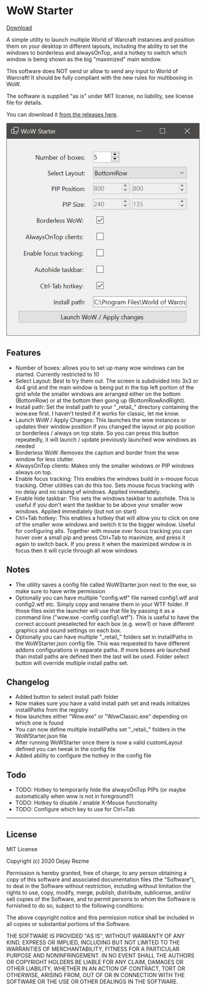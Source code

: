 # WoW Starter

[Download](https://github.com/DejayRezme/WoWStarter/releases)

A simple utility to launch multiple World of Warcraft instances and position them on your desktop in different layouts, including the ability to set the windows to borderless and alwaysOnTop, and a hotkey to switch which window is being shown as the big "maximized" main window.

This software does NOT send or allow to send any input to World of Warcraft! It should be fully compliant with the new rules for multiboxing in WoW.

The software is supplied "as is" under MIT license, no liability, see license file for details.

You can download it [from the releases here](https://github.com/DejayRezme/WoWStarter/releases).

![screenshot](screenshot.png)

## Features

* Number of boxes: allows you to set up many wow windows can be started. Currently restricted to 10
* Select Layout: Best to try them out. The screen is subdivided into 3x3 or 4x4 grid and the main window is being put in the top left portion of the grid while the smaller windows are arranged either on the bottom (BottomRow) or at the bottom then going up (BottomRowAndRight).
* Install path: Set the install path to your "\_retail\_" directory containing the wow.exe first. I haven't tested if it works for classic, let me know.
* Launch WoW / Apply Changes: This launches the wow instances or updates their window position if you changed the layout or pip position or borderless / always on top state. So you can press this button repeatedly, it will launch / update previously launched wow windows as needed
* Borderless WoW: Removes the caption and border from the wow window for less clutter. 
* AlwaysOnTop clients: Makes only the smaller windows or PIP windows always on top.
* Enable focus tracking: This enables the windows build in x-mouse focus tracking. Other utilities can do this too. Sets mouse focus tracking with no delay and no raising of windows. Applied immediately.
* Enable hide taskbar: This sets the windows taskbar to autohide. This is useful if you don't want the taskbar to be above your smaller wow windows. Applied immediately (but not on start)
* Ctrl+Tab hotkey: This enables a hotkey that will allow you to click on one of the smaller wow windows and switch it to the bigger window. Useful for configuring alts. Together with mouse over focus tracking you can hover over a small pip and press Ctrl+Tab to maximize, and press it again to switch back. If you press it when the maximized window is in focus then it will cycle through all wow windows

## Notes

* The utility saves a config file called WoWStarter.json next to the exe, so make sure to have write permission
* Optionally you can have multiple "config.wtf" file named config1.wtf and config2.wtf etc. Simply copy and rename them in your WTF folder. If those files exist the launcher will use that file by passing it as a command line ("wow.exe -config config1.wtf"). This is useful to have the correct account preselected for each box (e.g. wow1) or have different graphics and sound settings on each box.
* Optionally you can have multiple "\_retail\_" folders set in installPaths in the WoWStarter.json config file. This was requested to have different addons configurations in separate paths. If more boxes are launched than install paths are defined then the last will be used. Folder select button will override multiple install paths set.

## Changelog

* Added button to select install path folder
* Now makes sure you have a valid install path set and reads initializes installPaths from the registry
* Now launches either "Wow.exe" or "WowClassic.exe" depending on which one is found
* You can now define multiple installPaths set "\_retail\_" folders in the WoWStarter.json file
* After running WoWStarter once there is now a valid customLayout defined you can tweak in the config file
* Added ability to configure the hotkey in the config file

## Todo

* TODO: Hotkey to temporarily hide the alwaysOnTop PIPs (or maybe automatically when wow is not in foreground?)
* TODO: Hotkey to disable / enable X-Mouse functionality
* TODO: Configure which key to use for Ctrl+Tab

---

## License

MIT License

Copyright (c) 2020 Dejay Rezme

Permission is hereby granted, free of charge, to any person obtaining a copy
of this software and associated documentation files (the "Software"), to deal
in the Software without restriction, including without limitation the rights
to use, copy, modify, merge, publish, distribute, sublicense, and/or sell
copies of the Software, and to permit persons to whom the Software is
furnished to do so, subject to the following conditions:

The above copyright notice and this permission notice shall be included in all
copies or substantial portions of the Software.

THE SOFTWARE IS PROVIDED "AS IS", WITHOUT WARRANTY OF ANY KIND, EXPRESS OR
IMPLIED, INCLUDING BUT NOT LIMITED TO THE WARRANTIES OF MERCHANTABILITY,
FITNESS FOR A PARTICULAR PURPOSE AND NONINFRINGEMENT. IN NO EVENT SHALL THE
AUTHORS OR COPYRIGHT HOLDERS BE LIABLE FOR ANY CLAIM, DAMAGES OR OTHER
LIABILITY, WHETHER IN AN ACTION OF CONTRACT, TORT OR OTHERWISE, ARISING FROM,
OUT OF OR IN CONNECTION WITH THE SOFTWARE OR THE USE OR OTHER DEALINGS IN THE
SOFTWARE.